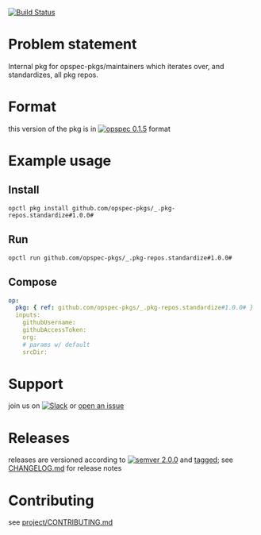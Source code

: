 [![Build Status](https://travis-ci.org/opspec-pkgs/_.pkg-repos.standardize#1.0.0.svg?branch=master)](https://travis-ci.org/opspec-pkgs/_.pkg-repos.standardize#1.0.0)

# Problem statement

Internal pkg for opspec-pkgs/maintainers which iterates over, and standardizes, all pkg repos.

# Format

this version of the pkg is in [![opspec 0.1.5](https://img.shields.io/badge/opspec-0.1.5-brightgreen.svg?colorA=6b6b6b&colorB=fc16be)](https://opspec.io/0.1.5/packages.html) format

# Example usage

## Install

```shell
opctl pkg install github.com/opspec-pkgs/_.pkg-repos.standardize#1.0.0#
```

## Run

```
opctl run github.com/opspec-pkgs/_.pkg-repos.standardize#1.0.0#
```

## Compose

```yaml
op:
  pkg: { ref: github.com/opspec-pkgs/_.pkg-repos.standardize#1.0.0# }
  inputs:
    githubUsername:
    githubAccessToken:
    org:
    # params w/ default
    srcDir:
```

# Support

join us on
[![Slack](https://opspec-slackin.herokuapp.com/badge.svg)](https://opspec-slackin.herokuapp.com/)
or
[open an issue](https://github.com/opspec-pkgs/_.pkg-repos.standardize#1.0.0/issues)

# Releases

releases are versioned according to
[![semver 2.0.0](https://img.shields.io/badge/semver-2.0.0-brightgreen.svg)](http://semver.org/spec/v2.0.0.html)
and [tagged](https://git-scm.com/book/en/v2/Git-Basics-Tagging); see
[CHANGELOG.md](CHANGELOG.md) for release notes

# Contributing

see
[project/CONTRIBUTING.md](https://github.com/opspec-pkgs/project/blob/master/CONTRIBUTING.md)

